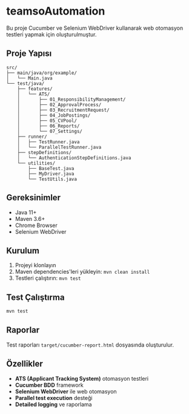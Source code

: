 # teamsoAutomation

Bu proje Cucumber ve Selenium WebDriver kullanarak web otomasyon testleri yapmak için oluşturulmuştur.

## Proje Yapısı

```
src/
├── main/java/org/example/
│   └── Main.java
└── test/java/
    ├── features/
    │   └── ATS/
    │       ├── 01_ResponsibilityManagement/
    │       ├── 02_ApprovalProcess/
    │       ├── 03_RecruitmentRequest/
    │       ├── 04_JobPostings/
    │       ├── 05_CVPool/
    │       ├── 06_Reports/
    │       └── 07_Settings/
    ├── runner/
    │   ├── TestRunner.java
    │   └── ParallelTestRunner.java
    ├── stepDefinitions/
    │   └── AuthenticationStepDefinitions.java
    └── utilities/
        ├── BaseTest.java
        ├── MyDriver.java
        └── TestUtils.java
```

## Gereksinimler

- Java 11+
- Maven 3.6+
- Chrome Browser
- Selenium WebDriver

## Kurulum

1. Projeyi klonlayın
2. Maven dependencies'leri yükleyin: `mvn clean install`
3. Testleri çalıştırın: `mvn test`

## Test Çalıştırma

```bash
mvn test
```

## Raporlar

Test raporları `target/cucumber-report.html` dosyasında oluşturulur.

## Özellikler

- **ATS (Applicant Tracking System)** otomasyon testleri
- **Cucumber BDD** framework
- **Selenium WebDriver** ile web otomasyon
- **Parallel test execution** desteği
- **Detailed logging** ve raporlama
